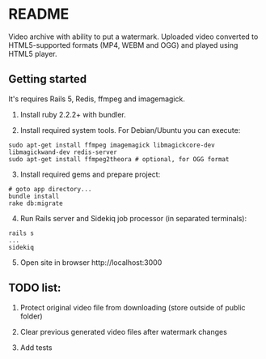 # README

Video archive with ability to put a watermark. Uploaded video converted
to HTML5-supported formats (MP4, WEBM and OGG) and played using HTML5 player.

## Getting started

It's requires Rails 5, Redis, ffmpeg and imagemagick.

1. Install ruby 2.2.2+ with bundler.

2. Install required system tools. For Debian/Ubuntu you can execute:
```
sudo apt-get install ffmpeg imagemagick libmagickcore-dev libmagickwand-dev redis-server
sudo apt-get install ffmpeg2theora # optional, for OGG format

```

3. Install required gems and prepare project:
```
# goto app directory...
bundle install
rake db:migrate
```

4. Run Rails server and Sidekiq job processor (in separated terminals):
```
rails s
...
sidekiq
```

5. Open site in browser http://localhost:3000

## TODO list:

1. Protect original video file from downloading (store outside of public folder)

2. Clear previous generated video files after watermark changes

3. Add tests